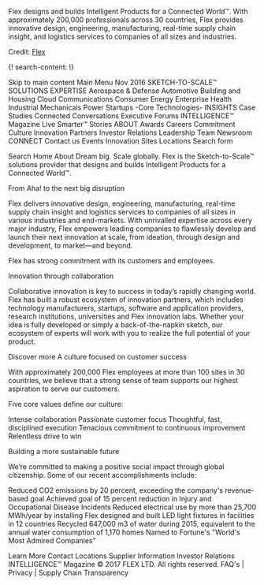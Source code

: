 
Flex designs and builds Intelligent Products for a Connected World™. With approximately 200,000 professionals across 30 countries, Flex provides innovative design, engineering, manufacturing, real-time supply chain insight, and logistics services to companies of all sizes and industries.

Credit: [Flex](https://flex.com/)

{! search-content: !}

Skip to main content
Main Menu Nov 2016
SKETCH-TO-SCALE™ SOLUTIONS
EXPERTISE
Aerospace & Defense
Automotive
Building and Housing
Cloud
Communications
Consumer
Energy
Enterprise
Health
Industrial
Mechanicals
Power
Startups
-Core Technologies-
INSIGHTS
Case Studies
Connected Conversations
Executive Forums
INTELLIGENCE™ Magazine
Live Smarter™ Stories
ABOUT
Awards
Careers
Commitment
Culture
Innovation Partners
Investor Relations
Leadership Team
Newsroom
CONNECT
Contact us
Events
Innovation Sites
Locations
Search form

Search
Home About
Dream big. Scale globally.
Flex is the Sketch-to-Scale™ solutions provider that designs and builds Intelligent Products for a Connected World™.
 
From Aha! to the next big disruption

Flex delivers innovative design, engineering, manufacturing, real-time supply chain insight and logistics services to companies of all sizes in various industries and end-markets. With unrivalled expertise across every major industry, Flex empowers leading companies to flawlessly develop and launch their next innovation at scale, from ideation, through design and development, to market—and beyond.
 
 
Flex has strong commitment with its customers and employees.

Innovation through collaboration

Collaborative innovation is key to success in today’s rapidly changing world. Flex has built a robust ecosystem of innovation partners, which includes technology manufacturers, startups, software and application providers, research institutions, universities and Flex innovation labs. Whether your idea is fully developed or simply a back-of-the-napkin sketch, our ecosystem of experts will work with you to realize the full potential of your product.
 
Discover more
A culture focused on customer success

With approximately 200,000 Flex employees at more than 100 sites in 30 countries, we believe that a strong sense of team supports our highest aspiration to serve our customers.
 
Five core values define our culture:
 
Intense collaboration
Passionate customer focus
Thoughtful, fast, disciplined execution
Tenacious commitment to continuous improvement
Relentless drive to win
 
 

Building a more sustainable future 

We’re committed to making a positive social impact through global citizenship. Some of our recent accomplishments include:
 
Reduced CO2 emissions by 20 percent, exceeding the company's revenue-based goal
Achieved goal of 15 percent reduction in Injury and Occupational Disease Incidents
Reduced electrical use by more than 25,700 MWh/year by installing Flex designed and built LED light fixtures in facilities in 12 countries
Recycled 647,000 m3 of water during 2015, equivalent to the annual water consumption of 1,170 homes
Named to Fortune's "World's Most Admired Companies" 
 

Learn More
Contact  Locations  Supplier Information  Investor Relations  INTELLIGENCE™ Magazine
© 2017 FLEX LTD. All rights reserved.
FAQ's | Privacy | Supply Chain Transparency
